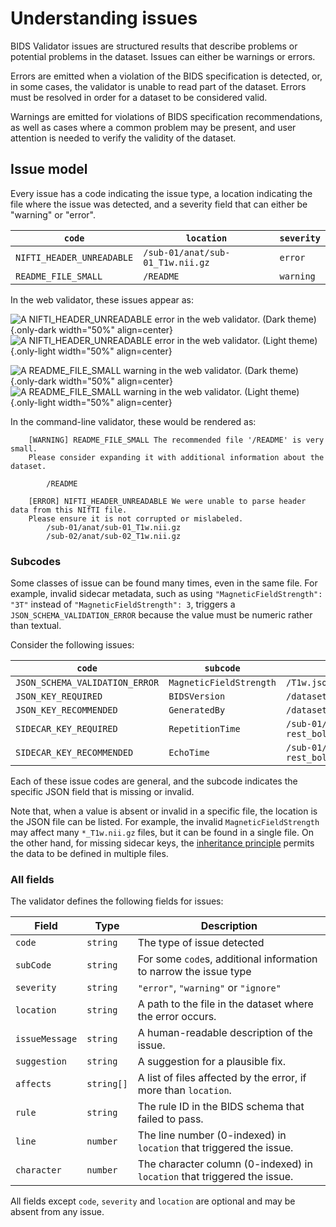 # Understanding issues

BIDS Validator issues are structured results that describe problems or potential
problems in the dataset.
Issues can either be warnings or errors.

Errors are emitted when a violation of the BIDS specification is detected,
or, in some cases, the validator is unable to read part of the dataset.
Errors must be resolved in order for a dataset to be considered valid.

Warnings are emitted for violations of BIDS specification recommendations,
as well as cases where a common problem may be present, and user attention
is needed to verify the validity of the dataset.

## Issue model

Every issue has a code indicating the issue type, a location indicating
the file where the issue was detected, and a severity field that can
either be "warning" or "error".

| `code`                    | `location`                       | `severity` |
| ------------------------- | -------------------------------- | ---------- |
| `NIFTI_HEADER_UNREADABLE` | `/sub-01/anat/sub-01_T1w.nii.gz` | `error`    |
| `README_FILE_SMALL`       | `/README`                        | `warning`  |

In the web validator, these issues appear as:

![A NIFTI_HEADER_UNREADABLE error in the web validator. (Dark theme)
](_static/example_error_dark.png){.only-dark width="50%" align=center}
![A NIFTI_HEADER_UNREADABLE error in the web validator. (Light theme)
](_static/example_error_light.png){.only-light width="50%" align=center}

![A README_FILE_SMALL warning in the web validator. (Dark theme)
](_static/example_warning_dark.png){.only-dark width="50%" align=center}
![A README_FILE_SMALL warning in the web validator. (Light theme)
](_static/example_warning_light.png){.only-light width="50%" align=center}

In the command-line validator, these would be rendered as:

```console
	[WARNING] README_FILE_SMALL The recommended file '/README' is very small.
    Please consider expanding it with additional information about the dataset.

		/README

	[ERROR] NIFTI_HEADER_UNREADABLE We were unable to parse header data from this NIfTI file.
    Please ensure it is not corrupted or mislabeled.
		/sub-01/anat/sub-01_T1w.nii.gz
		/sub-02/anat/sub-02_T1w.nii.gz
```

### Subcodes

Some classes of issue can be found many times, even in the same file.
For example, invalid sidecar metadata,
such as using `"MagneticFieldStrength": "3T"` instead of `"MagneticFieldStrength": 3`,
triggers a `JSON_SCHEMA_VALIDATION_ERROR` because the value must be numeric rather
than textual.

Consider the following issues:

| `code`                         | `subcode`               | `location`                               | `severity` |
| ------------------------------ | ----------------------- | ---------------------------------------- | ---------- |
| `JSON_SCHEMA_VALIDATION_ERROR` | `MagneticFieldStrength` | `/T1w.json`                              | `error`    |
| `JSON_KEY_REQUIRED`            | `BIDSVersion`           | `/dataset_description.json`              | `error`    |
| `JSON_KEY_RECOMMENDED`         | `GeneratedBy`           | `/dataset_description.json`              | `warning`  |
| `SIDECAR_KEY_REQUIRED`         | `RepetitionTime`        | `/sub-01/func/sub-01_task-rest_bold.nii` | `error`    |
| `SIDECAR_KEY_RECOMMENDED`      | `EchoTime`              | `/sub-01/func/sub-01_task-rest_bold.nii` | `warning`  |

Each of these issue codes are general, and the subcode indicates the specific
JSON field that is missing or invalid.

Note that, when a value is absent or invalid in a specific file,
the location is the JSON file can be listed.
For example, the invalid `MagneticFieldStrength` may affect many `*_T1w.nii.gz` files,
but it can be found in a single file.
On the other hand, for missing sidecar keys, the [inheritance principle](../validation-model/index.md)
permits the data to be defined in multiple files.

### All fields

The validator defines the following fields for issues:

| Field          | Type       | Description                                                              |
| -------------- | ---------- | ------------------------------------------------------------------------ |
| `code`         | `string`   | The type of issue detected                                               |
| `subCode`      | `string`   | For some `code`s, additional information to narrow the issue type        |
| `severity`     | `string`   | `"error"`, `"warning"` or `"ignore"`                                     |
| `location`     | `string`   | A path to the file in the dataset where the error occurs.                |
| `issueMessage` | `string`   | A human-readable description of the issue.                               |
| `suggestion`   | `string`   | A suggestion for a plausible fix.                                        |
| `affects`      | `string[]` | A list of files affected by the error, if more than `location`.          |
| `rule`         | `string`   | The rule ID in the BIDS schema that failed to pass.                      |
| `line`         | `number`   | The line number (0-indexed) in `location` that triggered the issue.      |
| `character`    | `number`   | The character column (0-indexed) in `location` that triggered the issue. |

All fields except `code`, `severity` and `location` are optional and may be
absent from any issue.
